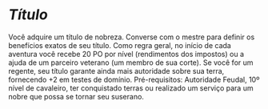 # *Título*

Você adquire um título de nobreza. Converse com o mestre para definir os benefícios exatos de seu título. Como regra geral, no início de cada aventura você recebe 20 PO por nível (rendimentos dos impostos) ou a ajuda de um parceiro veterano (um membro de sua corte). Se você for um regente, seu título garante ainda mais autoridade sobre sua terra, fornecendo +2 em testes de domínio. Pré-requisitos: Autoridade Feudal, 10º nível de cavaleiro, ter conquistado terras ou realizado um serviço para um nobre que possa se tornar seu suserano.